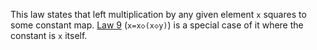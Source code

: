 This law states that left multiplication by any given element `x` squares to some constant map.  [Law 9](https://teorth.github.io/equational_theories/implications/?9) (`x=x◇(x◇y)`) is a special case of it where the constant is `x` itself.
